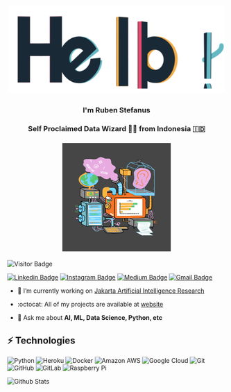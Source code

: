 <h1 align="center"><img src="https://raw.githubusercontent.com/rubentea16/rubentea16/master/hello.gif" alt="Coder GIF" width="500" height="200"></h1>
<h3 align="center">I'm Ruben Stefanus</h1>
<h3 align="center">Self Proclaimed Data Wizard 🧙‍♂️ from Indonesia 🇮🇩</h3>
<h3 align="center"><img src="https://raw.githubusercontent.com/rubentea16/rubentea16/master/giphy.gif" alt="Coder GIF" width="250" height="250"></h3>

![Visitor Badge](https://visitor-badge.laobi.icu/badge?page_id=rubentea16.rubentea16)

[![Linkedin Badge](https://img.shields.io/badge/-rubenstefanus-blue?style=flat-square&logo=Linkedin&logoColor=white&link=https://www.linkedin.com/in/rubenstefanus/)](https://www.linkedin.com/in/rubenstefanus/)
[![Instagram Badge](https://img.shields.io/badge/-rubenstefanus-purple?style=flat-square&logo=instagram&logoColor=white&link=https://instagram.com/rubenstefanus/)](https://instagram.com/rubenstefanus)
[![Medium Badge](https://img.shields.io/badge/-@rstefanus16-03a57a?style=flat-square&labelColor=000000&logo=Medium&link=https://medium.com/@rstefanus16)](https://medium.com/@rstefanus16)
[![Gmail Badge](https://img.shields.io/badge/-rstefanus16@gmail.com-c14438?style=flat-square&logo=Gmail&logoColor=white&link=mailto:rstefanus16@gmail.com)](mailto:rstefanus16@gmail.com)

- :milky_way: I’m currently working on [Jakarta Artificial Intelligence Research](https://github.com/jakartaresearch)

- :octocat: All of my projects are available at [website](https://rubentea16.github.io/)

- 💬 Ask me about **AI, ML, Data Science, Python, etc**


## ⚡ Technologies

![Python](https://img.shields.io/badge/-Python-black?style=flat-square&logo=Python)
![Heroku](https://img.shields.io/badge/-Heroku-430098?style=flat-square&logo=heroku)
![Docker](https://img.shields.io/badge/-Docker-black?style=flat-square&logo=docker)
![Amazon AWS](https://img.shields.io/badge/Amazon%20AWS-232F3E?style=flat-square&logo=amazon-aws)
![Google Cloud](https://img.shields.io/badge/Google%20Cloud-black?style=flat-square&logo=google-cloud)
![Git](https://img.shields.io/badge/-Git-black?style=flat-square&logo=git)
![GitHub](https://img.shields.io/badge/-GitHub-181717?style=flat-square&logo=github)
![GitLab](https://img.shields.io/badge/-GitLab-FCA121?style=flat-square&logo=gitlab)
![Raspberry Pi](https://img.shields.io/badge/-Raspberry%20Pi-C51A4A?style=flat-square&logo=Raspberry-Pi)

![Github Stats](https://github-readme-stats.vercel.app/api?username=rubentea16&show_icons=true)
